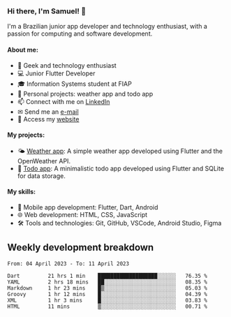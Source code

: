 ### Hi there, I'm Samuel! 👋

I'm a Brazilian junior app developer and technology enthusiast, with a passion for computing and software development.

#### About me:

- 🌟 Geek and technology enthusiast
- 💻 Junior Flutter Developer
- 🎓 Information Systems student at FIAP
- 🔭 Personal projects: weather app and todo app
- 📫 Connect with me on [LinkedIn](https://www.linkedin.com/in/samuel-s-marques/)
- ✉ Send me an [e-mail](mailto:samuel.s.marques@protonmail.com)
- 🔗 Access my [website](https://samuel-marques.me/)

#### My projects:

- 🌤️ [Weather app](https://github.com/samuel-s-marques/weather-app): A simple weather app developed using Flutter and the OpenWeather API.
- 📝 [Todo app](https://github.com/samuel-s-marques/todo-app): A minimalistic todo app developed using Flutter and SQLite for data storage.

#### My skills:

- 📱 Mobile app development: Flutter, Dart, Android
- 🌐 Web development: HTML, CSS, JavaScript
- 🛠️ Tools and technologies: Git, GitHub, VSCode, Android Studio, Figma

## Weekly development breakdown
<!--START_SECTION:waka-->

```text
From: 04 April 2023 - To: 11 April 2023

Dart         21 hrs 1 min    ███████████████████░░░░░░   76.35 %
YAML         2 hrs 18 mins   ██░░░░░░░░░░░░░░░░░░░░░░░   08.35 %
Markdown     1 hr 23 mins    █▒░░░░░░░░░░░░░░░░░░░░░░░   05.03 %
Groovy       1 hr 12 mins    █░░░░░░░░░░░░░░░░░░░░░░░░   04.39 %
XML          1 hr 3 mins     █░░░░░░░░░░░░░░░░░░░░░░░░   03.83 %
HTML         11 mins         ▒░░░░░░░░░░░░░░░░░░░░░░░░   00.71 %
```

<!--END_SECTION:waka-->
